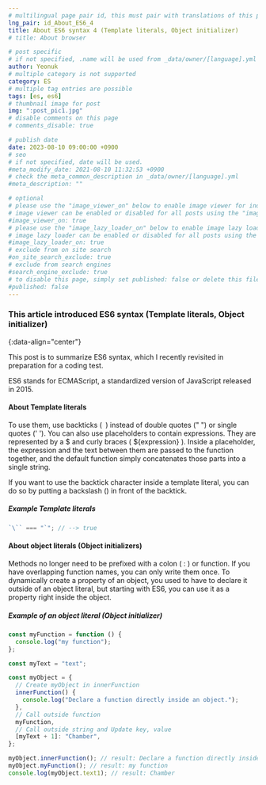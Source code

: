 ```yaml
---
# multilingual page pair id, this must pair with translations of this page. (This name must be unique)
lng_pair: id_About_ES6_4
title: About ES6 syntax 4 (Template literals, Object initializer)
# title: About browser

# post specific
# if not specified, .name will be used from _data/owner/[language].yml
author: Yeonuk
# multiple category is not supported
category: ES
# multiple tag entries are possible
tags: [es, es6]
# thumbnail image for post
img: ":post_pic1.jpg"
# disable comments on this page
# comments_disable: true

# publish date
date: 2023-08-10 09:00:00 +0900
# seo
# if not specified, date will be used.
#meta_modify_date: 2021-08-10 11:32:53 +0900
# check the meta_common_description in _data/owner/[language].yml
#meta_description: ""

# optional
# please use the "image_viewer_on" below to enable image viewer for individual pages or posts (_posts/ or [language]/_posts folders).
# image viewer can be enabled or disabled for all posts using the "image_viewer_posts: true" setting in _data/conf/main.yml.
#image_viewer_on: true
# please use the "image_lazy_loader_on" below to enable image lazy loader for individual pages or posts (_posts/ or [language]/_posts folders).
# image lazy loader can be enabled or disabled for all posts using the "image_lazy_loader_posts: true" setting in _data/conf/main.yml.
#image_lazy_loader_on: true
# exclude from on site search
#on_site_search_exclude: true
# exclude from search engines
#search_engine_exclude: true
# to disable this page, simply set published: false or delete this file
#published: false
---
```


<!-- outline-start -->

### This article introduced ES6 syntax (Template literals, Object initializer)

{:data-align="center"}

<!-- outline-end -->

This post is to summarize ES6 syntax, which I recently revisited in preparation for a coding test.

ES6 stands for ECMAScript, a standardized version of JavaScript released in 2015.

#### About Template literals

To use them, use backticks (` `) instead of double quotes (" ") or single quotes (' '). You can also use placeholders to contain expressions. They are represented by a $ and curly braces ( ${expression} ). Inside a placeholder, the expression and the text between them are passed to the function together, and the default function simply concatenates those parts into a single string.

If you want to use the backtick character inside a template literal, you can do so by putting a backslash (\) in front of the backtick.

##### Example Template literals

```javascript
`\`` === "`"; // --> true
```

#### About object literals (Object initializers)

Methods no longer need to be prefixed with a colon ( : ) or function.
If you have overlapping function names, you can only write them once.
To dynamically create a property of an object, you used to have to declare it outside of an object literal, but starting with ES6, you can use it as a property right inside the object.

##### Example of an object literal (Object initializer)

```javascript
const myFunction = function () {
  console.log("my function");
};

const myText = "text";

const myObject = {
  // Create myObject in innerFunction
  innerFunction() {
    console.log("Declare a function directly inside an object.");
  },
  // Call outside function
  myFunction,
  // Call outside string and Update key, value
  [myText + 1]: "Chamber",
};

myObject.innerFunction(); // result: Declare a function directly inside an object. myObject.innerFunction(); // result: Declare a function directly inside an object.
myObject.myFunction(); // result: my function
console.log(myObject.text1); // result: Chamber
```

